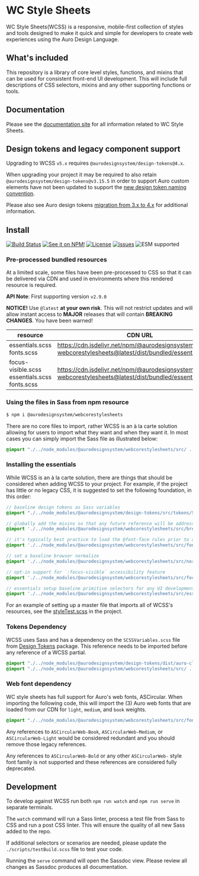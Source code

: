 # WC Style Sheets

WC Style Sheets(WCSS) is a responsive, mobile-first collection of styles and tools designed to make it quick and simple for developers to create web experiences using the Auro Design Language.

## What's included

This repository is a library of core level styles, functions, and mixins that can be used for consistent front-end UI development. This will include full descriptions of CSS selectors, mixins and any other supporting functions or tools.

## Documentation

Please see the [documentation site](https://alaskaairlines.github.io/WebCoreStyleSheets/) for all information related to WC Style Sheets.

## Design tokens and legacy component support

Upgrading to WCSS `v5.x` requires `@aurodesignsystem/design-tokens@4.x`.

When upgrading your project it may be required to also retain `@aurodesignsystem/design-tokens@v3.15.5` in order to support Auro custom elements have not been updated to support the [new design token naming convention](https://github.com/AlaskaAirlines/AuroDesignTokens/issues/118).

Please also see Auro design tokens [migration from 3.x to 4.x](https://github.com/AlaskaAirlines/aurodesignTokens/#migration-from-3x-to-4x) for additional information.

## Install

[![Build Status](https://img.shields.io/github/actions/workflow/status/AlaskaAirlines/webcorestylesheets/testPublish.yml?style=for-the-badge)](https://github.com/AlaskaAirlines/webcorestylesheets/actions/workflows/testPublish.yml)
[![See it on NPM!](https://img.shields.io/npm/v/@aurodesignsystem/webcorestylesheets.svg?style=for-the-badge&color=orange)](https://www.npmjs.com/package/@aurodesignsystem/webcorestyleSheets)
[![License](https://img.shields.io/npm/l/@aurodesignsystem/webcorestylesheets.svg?color=blue&style=for-the-badge)](https://www.apache.org/licenses/LICENSE-2.0)
[![issues](https://img.shields.io/github/issues-raw/AlaskaAirlines/WebCoreStyleSheets?style=for-the-badge)](https://github.com/AlaskaAirlines/WebCoreStyleSheets/issues)
![ESM supported](https://img.shields.io/badge/ESM-compatible-FFE900?style=for-the-badge)

### Pre-processed bundled resources

At a limited scale, some files have been pre-processed to CSS so that it can be delivered via CDN and used in environments where this rendered resource is required.

**API Note**: First supporting version `v2.9.0`

**NOTICE!** Use `@latest` **at your own risk**. This will not restrict updates and will allow instant access to **MAJOR** releases that will contain **BREAKING CHANGES**. You have been warned!

| resource | CDN URL |
|---|---
| essentials.scss<br>fonts.scss|[https://cdn.jsdelivr.net/npm/@aurodesignsystem/<br>webcorestylesheets@latest/dist/bundled/essentials.css](https://cdn.jsdelivr.net/npm/@aurodesignsystem/webcorestylesheets@latest/dist/bundled/essentials.css)|
| focus-visible.scss<br>essentials.scss<br>fonts.scss|[https://cdn.jsdelivr.net/npm/@aurodesignsystem/<br>webcorestylesheets@latest/dist/bundled/essentials+fv.css](https://cdn.jsdelivr.net/npm/@aurodesignsystem/webcorestylesheets@latest/dist/bundled/essentials+fv.css)|

### Using the files in Sass from npm resource

```bash
$ npm i @aurodesignsystem/webcorestylesheets
```

There are no core files to import, rather WCSS is an à la carte solution allowing for users to import what they want and when they want it. In most cases you can simply import the Sass file as illustrated below:

```scss
@import "./../node_modules/@aurodesignsystem/webcorestylesheets/src/ ... "
```

### Installing the essentials

While WCSS is an à la carte solution, there are things that should be considered when adding WCSS to your project. For example, if the project has little or no legacy CSS, it is suggested to set the following foundation, in this order:

```scss
// baseline design tokens as Sass variables
@import "./../node_modules/@aurodesignsystem/design-tokens/src/tokens/SCSSVariables";

// globally add the mixins so that any future reference will be addressed
@import './../node_modules/@aurodesignsystem/webcorestylesheets/src/breakpoints';

// it's typically best practice to load the @font-face rules prior to any reference of the custom web fonts
@import './../node_modules/@aurodesignsystem/webcorestylesheets/src/fonts';

// set a baseline browser normalize
@import './../node_modules/@aurodesignsystem/webcorestylesheets/src/normalize';

// opt-in support for `:focus-visible` accessibility feature
@import './../node_modules/@aurodesignsystem/webcorestylesheets/src/focus-visible';

// essentials setup baseline primitive selectors for any UI development
@import './../node_modules/@aurodesignsystem/webcorestylesheets/src/essentials';
```

For an example of setting up a master file that imports all of WCSS's resources, see the [styleTest.scss](https://raw.githubusercontent.com/AlaskaAirlines/WebCoreStyleSheets/master/tests/styleTest.scss) in the project.

### Tokens Dependency

WCSS uses Sass and has a dependency on the `SCSSVariables.scss` file from [Design Tokens](https://github.com/AlaskaAirlines/AuroDesignTokens) package. This reference needs to be imported before any reference of a WCSS partial.

```scss
@import "./../node_modules/@aurodesignsystem/design-tokens/dist/auro-classic/SCSSVariables";
@import "./../node_modules/@aurodesignsystem/webcorestylesheets/src/ ... ";
```

### Web font dependency

WC style sheets has full support for Auro's web fonts, ASCircular. When importing the following code, this will import the (3) Auro web fonts that are loaded from our CDN for `light`, `medium`, and `book` weights.

```scss
@import "./../node_modules/@aurodesignsystem/webcorestylesheets/src/fonts"
```

Any references to `ASCircularWeb-Book`, `ASCircularWeb-Medium`, or `ASCircularWeb-Light` would be considered redundant and you should remove those legacy references.

Any references to `ASCircularWeb-Bold` or any other `ASCircularWeb-` style font family is not supported and these references are considered fully deprecated.

## Development

To develop against WCSS run both `npm run watch` and `npm run serve` in separate terminals.

The `watch` command will run a Sass linter, process a test file from Sass to CSS and run a post CSS linter. This will ensure the quality of all new Sass added to the repo.

If additional selectors or scenarios are needed, please update the `./scripts/testBuild.scss` file to test your code.

Running the `serve` command will open the Sassdoc view. Please review all changes as Sassdoc produces all documentation.
